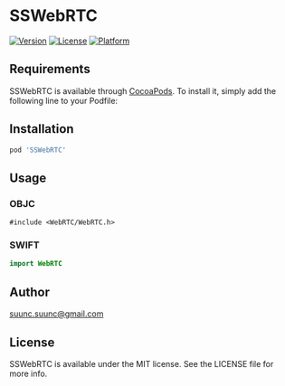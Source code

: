 # SSWebRTC

[![Version](https://img.shields.io/cocoapods/v/SSWebRTC.svg?style=flat)](https://cocoapods.org/pods/SSWebRTC)
[![License](https://img.shields.io/cocoapods/l/SSWebRTC.svg?style=flat)](https://cocoapods.org/pods/SSWebRTC)
[![Platform](https://img.shields.io/cocoapods/p/SHMesgLog.svg?style=flat)](https://cocoapods.org/pods/SSWebRTC)

## Requirements

SSWebRTC is available through [CocoaPods](https://cocoapods.org). To install
it, simply add the following line to your Podfile:

## Installation

```ruby
pod 'SSWebRTC'
```

## Usage

### OBJC

```objc
#include <WebRTC/WebRTC.h>
```

### SWIFT

```swift
import WebRTC
```

## Author

<suunc.suunc@gmail.com>

## License

SSWebRTC is available under the MIT license. See the LICENSE file for more info.
